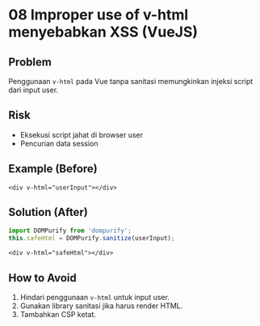 # 08 Improper use of v-html menyebabkan XSS (VueJS)

## Problem
Penggunaan `v-html` pada Vue tanpa sanitasi memungkinkan injeksi script dari input user.

## Risk
- Eksekusi script jahat di browser user
- Pencurian data session

## Example (Before)
```vue
<div v-html="userInput"></div>
```

## Solution (After)
```javascript
import DOMPurify from 'dompurify';
this.safeHtml = DOMPurify.sanitize(userInput);
```
```vue
<div v-html="safeHtml"></div>
```

## How to Avoid
1. Hindari penggunaan `v-html` untuk input user.
2. Gunakan library sanitasi jika harus render HTML.
3. Tambahkan CSP ketat.
